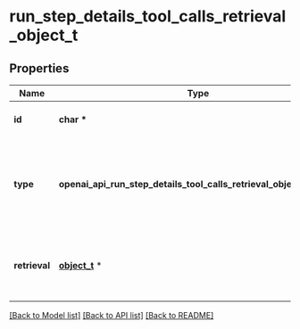 # run_step_details_tool_calls_retrieval_object_t

## Properties
Name | Type | Description | Notes
------------ | ------------- | ------------- | -------------
**id** | **char \*** | The ID of the tool call object. | 
**type** | **openai_api_run_step_details_tool_calls_retrieval_object_TYPE_e** | The type of tool call. This is always going to be &#x60;retrieval&#x60; for this type of tool call. | 
**retrieval** | [**object_t**](.md) \* | For now, this is always going to be an empty object. | 

[[Back to Model list]](../README.md#documentation-for-models) [[Back to API list]](../README.md#documentation-for-api-endpoints) [[Back to README]](../README.md)


